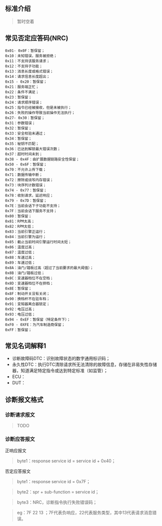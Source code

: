 ## 标准介绍
> 暂时空着
## 常见否定应答码(NRC)
```
0x01- 0x0F：暂保留；
0x10：未知错误，服务被拒绝；
0x11：不支持该服务请求；
0x12：不支持子功能；
0x13：消息长度或格式错误；
0x14：请求信息长度超出；
0x15 - 0x20：暂保留；
0x21：服务端正忙；
0x22：条件不满足；
0x23：暂保留；
0x24：请求顺序错误；
0x25：指令已经被接收，但是未被执行；
0x26：失败的操作导致当前操作无法执行；
0x27- 0x30：暂保留；
0x31：参数错误；
0x32：暂保留；
0x33：安全校验未通过；
0x34：暂保留；
0x35：秘钥不匹配；
0x36：已达到解锁最大错误次数；
0x37：超时时间未到；
0x38 - 0x4F：由扩展数据链路安全性保留；
0x50 - 0x6F：暂保留；
0x70：不允许上传下载；
0x71：数据传输中断；
0x72：擦除或烧写内存错误；
0x73：块序列计数错误；
0x74 - 0x77：暂保留；
0x78：收到请求，延迟响应；
0x79 - 0x7D：暂保留；
0x7E：当前会话下子功能不支持；
0x7F：当前会话下服务不支持；
0x80：暂保留；
0x81：RPM太高；
0x82：RPM太低；
0x83：当前引擎正运行；
0x84：当前引擎为运行；
0x85：截止当前时间引擎运行时间太短；
0x86：温度过高；
0x87：温度过低；
0x88：车速过高；
0x89：车速过低；
0x8A：油门/踏板过高（超过了当前要求的最大阈值）；
0x8B：油门/踏板过低；
0x8C：变速器档位不在空档；
0x8D：变速器档位不在排档；
0x8E：暂保留；
0x8F：制动开关没有关闭；
0x90：换档杆不在驻车档；
0x91：变矩器离合器锁定；
0x92：电压过高；
0x93：电压过低；
0x94 - 0xEF：暂保留（特定条件下）；
0xF0 - 0XFE：为汽车制造商保留；
0xFF：暂保留；

```
## 常见名词解释1
- 诊断故障码DTC：识别故障状态的数字通用标识码；
- 永久性DTC：执行DTC清除请求所无法清除的故障信息，存储在非易失性存储器，知道满足特定指令或达到特定标准（如监管）；
- ECU：
- DUT：

## 诊断报文格式

### 诊断请求报文

> TODO 

### 诊断应答报文

正响应报文

> byte1：response service id = service id + 0x40；

否定应答报文
> byte1：response service id = 0x7F；

> byte2：spr + sub-function = service id；

> byte3：NRC，诊断指令执行失败错误码；

>eg：7F 22 13 ；7F代表负响应，22代表服务类型，其中13代表请求消息错误。
